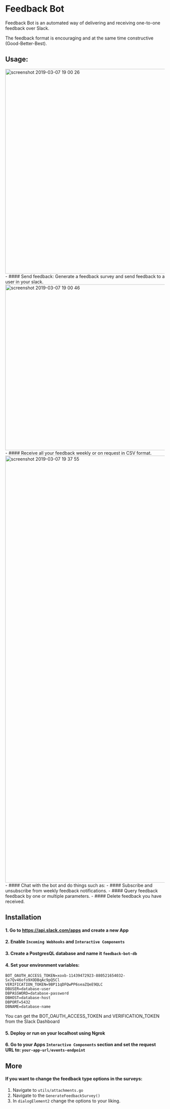 # <B>Feedback Bot</B>

Feedback Bot is an automated way of delivering and receiving one-to-one feedback over Slack.

The feedback format is encouraging and at the same time constructive (Good-Better-Best).

## <B>Usage:</B>
<img width="647" alt="screenshot 2019-03-07 19 00 26" src="https://user-images.githubusercontent.com/29664539/54006079-c3192d00-4110-11e9-8cfe-b54dfe74c3c8.png">
- #### Send feedback: Generate a feedback survey and send feedback to a user in your slack.
<img width="524" alt="screenshot 2019-03-07 19 00 46" src="https://user-images.githubusercontent.com/29664539/54006086-c6141d80-4110-11e9-82eb-e01f04511015.png">
- #### Receive all your feedback weekly or on request in CSV format.
<img width="1349" alt="screenshot 2019-03-07 19 37 55" src="https://user-images.githubusercontent.com/29664539/54006081-c4e2f080-4110-11e9-8dc1-33b7f22da945.png">
- #### Chat with the bot and do things such as:
  - #### Subscribe and unsubscribe from weekly feedback notifications.
  - #### Query feedback feedback by one or multiple parameters.
  - #### Delete feedback you have received.

## <B>Installation</B>
#### 1. Go to https://api.slack.com/apps and create a new App
#### 2. Enable `Incoming Webhooks` and `Interactive Components`
#### 3. Create a PostgresQL database and name it `feedback-bot-db`
#### 4. Set your environment variables:
```
BOT_OAUTH_ACCESS_TOKEN=xoxb-11439472923-880521654032-Sx7Qv46ofo9XODBqAc9pQ5Cl
VERIFICATION_TOKEN=9BP11qDFQwPP6seaZQeE9QLC
DBUSER=database-user
DBPASSWORD=database-password
DBHOST=database-host
DBPORT=5432
DBNAME=database-name
```
You can get the BOT_OAUTH_ACCESS_TOKEN and VERIFICATION_TOKEN from the Slack Dashboard
#### 5. Deploy or run on your localhost using Ngrok
#### 6. Go to your Apps `Interactive Components` section and set the request URL to: `your-app-url/events-endpoint`

## <B>More</B>
#### If you want to change the feedback type options in the surveys:
1. Navigate to `utils/attachments.go`
2. Navigate to the `GenerateFeedbackSurvey()`
3. In `dialogElement2` change the options to your liking.





